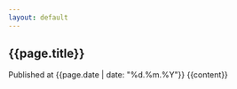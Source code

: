 ```yaml
---
layout: default
---
```

<section class="section section--main">
  <div class="container">
    <div class="post">
      <h1>{{page.title}}</h1>
      Published at <time>{{page.date | date: "%d.%m.%Y"}}</time>
      {{content}}
    </div>
    <div class="comments">
      <div id="commento"></div>
      <script 
        async
        src="https://cdn.commento.io/js/commento.js"
        data-css-override="https://ng-de.org/css/commento.css"></script>
    </div>
  </div>
</section>